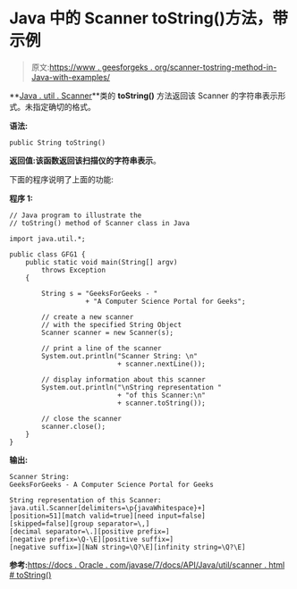 # Java 中的 Scanner toString()方法，带示例

> 原文:[https://www . geesforgeks . org/scanner-tostring-method-in-Java-with-examples/](https://www.geeksforgeeks.org/scanner-tostring-method-in-java-with-examples/)

**[Java . util . Scanner](https://www.geeksforgeeks.org/scanner-class-in-java/)**类的 **toString()** 方法返回该 Scanner 的字符串表示形式。未指定确切的格式。

**语法:**

```
public String toString()
```

**返回值:**该函数返回该扫描仪的**字符串表示**。

下面的程序说明了上面的功能:

**程序 1:**

```
// Java program to illustrate the
// toString() method of Scanner class in Java

import java.util.*;

public class GFG1 {
    public static void main(String[] argv)
        throws Exception
    {

        String s = "GeeksForGeeks - "
                   + "A Computer Science Portal for Geeks";

        // create a new scanner
        // with the specified String Object
        Scanner scanner = new Scanner(s);

        // print a line of the scanner
        System.out.println("Scanner String: \n"
                           + scanner.nextLine());

        // display information about this scanner
        System.out.println("\nString representation "
                           + "of this Scanner:\n"
                           + scanner.toString());

        // close the scanner
        scanner.close();
    }
}
```

**输出:**

```
Scanner String: 
GeeksForGeeks - A Computer Science Portal for Geeks

String representation of this Scanner:
java.util.Scanner[delimiters=\p{javaWhitespace}+]
[position=51][match valid=true][need input=false]
[skipped=false][group separator=\,]
[decimal separator=\.][positive prefix=]
[negative prefix=\Q-\E][positive suffix=]
[negative suffix=][NaN string=\Q?\E][infinity string=\Q?\E]

```

**参考:**[https://docs . Oracle . com/javase/7/docs/API/Java/util/scanner . html # toString()](https://docs.oracle.com/javase/7/docs/api/java/util/Scanner.html#toString())